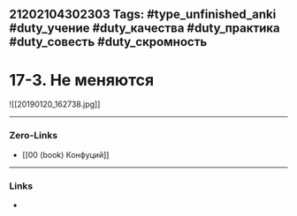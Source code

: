 21202104302303
Tags: #type_unfinished_anki #duty_учение #duty_качества #duty_практика #duty_совесть #duty_скромность
---
# 17-3. Не меняются

![[20190120_162738.jpg]]

---
### Zero-Links
- [[00 (book) Конфуций]]
---
### Links
-